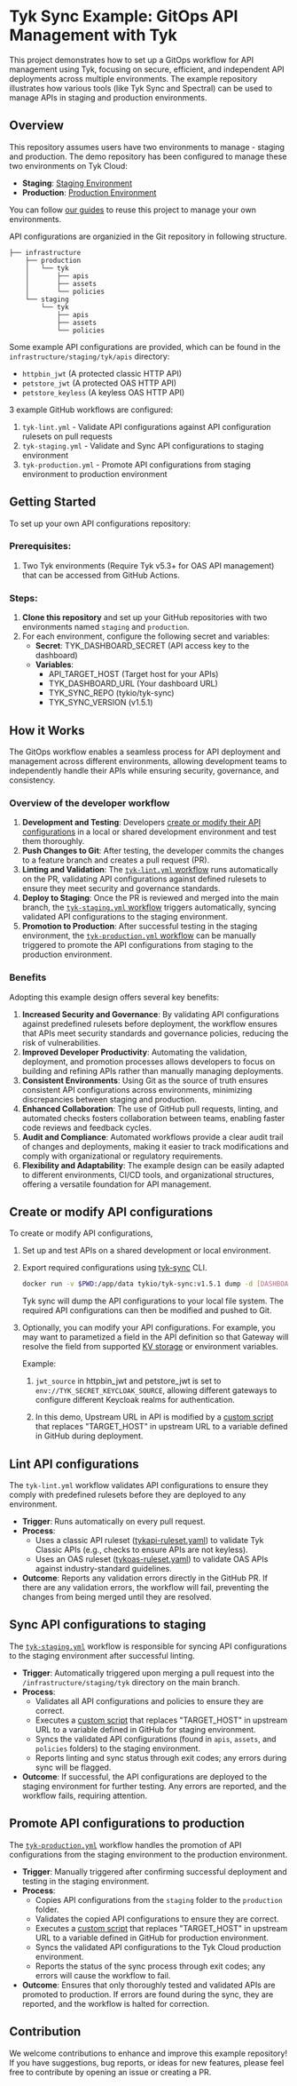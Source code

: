 # Tyk Sync Example: GitOps API Management with Tyk

This project demonstrates how to set up a GitOps workflow for API management using Tyk, focusing on secure, efficient, and independent API deployments across multiple environments. The example repository illustrates how various tools (like Tyk Sync and Spectral) can be used to manage APIs in staging and production environments.

## Overview

This repository assumes users have two environments to manage - staging and production. The demo repository has been configured to manage these two environments on Tyk Cloud:

- **Staging**: [Staging Environment](https://rural-gander-adm.aws-euw2.cloud-ara.tyk.io/)
- **Production**: [Production Environment](https://relevant-oven-adm.aws-euw2.cloud-ara.tyk.io/)

You can follow [our guides](#getting-started) to reuse this project to manage your own environments.

API configurations are organizied in the Git repository in following structure.
```
├── infrastructure
    ├── production 
    │   └── tyk
    │       ├── apis
    │       ├── assets
    │       └── policies
    └── staging
        └── tyk
            ├── apis
            ├── assets
            └── policies
```

Some example API configurations are provided, which can be found in the `infrastructure/staging/tyk/apis` directory:
- `httpbin_jwt` (A protected classic HTTP API)
- `petstore_jwt` (A protected OAS HTTP API)
- `petstore_keyless` (A keyless OAS HTTP API)

3 example GitHub workflows are configured:
1. `tyk-lint.yml` - Validate API configurations against API configuration rulesets on pull requests
2. `tyk-staging.yml` - Validate and Sync API configurations to staging environment
3. `tyk-production.yml` - Promote API configurations from staging environment to production environment

## Getting Started

To set up your own API configurations repository:

### Prerequisites:

1. Two Tyk environments (Require Tyk v5.3+ for OAS API management) that can be accessed from GitHub Actions.

### Steps:

1. **Clone this repository** and set up your GitHub repositories with two environments named `staging` and `production`.
2. For each environment, configure the following secret and variables:
    - **Secret**: TYK_DASHBOARD_SECRET (API access key to the dashboard)
    - **Variables**:
        - API_TARGET_HOST (Target host for your APIs)
        - TYK_DASHBOARD_URL (Your dashboard URL)
        - TYK_SYNC_REPO (tykio/tyk-sync)
        - TYK_SYNC_VERSION (v1.5.1)

## How it Works

The GitOps workflow enables a seamless process for API deployment and management across different environments, allowing development teams to independently handle their APIs while ensuring security, governance, and consistency.

### Overview of the developer workflow

1. **Development and Testing**: Developers [create or modify their API configurations](#create-or-modify-api-configurations) in a local or shared development environment and test them thoroughly.
2. **Push Changes to Git**: After testing, the developer commits the changes to a feature branch and creates a pull request (PR).
3. **Linting and Validation**: The [`tyk-lint.yml` workflow](#lint-api-configurations) runs automatically on the PR, validating API configurations against defined rulesets to ensure they meet security and governance standards.
4. **Deploy to Staging**: Once the PR is reviewed and merged into the main branch, the [`tyk-staging.yml` workflow](#sync-api-configurations-to-staging) triggers automatically, syncing validated API configurations to the staging environment.
5. **Promotion to Production**: After successful testing in the staging environment, the [`tyk-production.yml` workflow](#promote-api-configurations-to-production) can be manually triggered to promote the API configurations from staging to the production environment.

### Benefits

Adopting this example design offers several key benefits:

1. **Increased Security and Governance**: By validating API configurations against predefined rulesets before deployment, the workflow ensures that APIs meet security standards and governance policies, reducing the risk of vulnerabilities.
2. **Improved Developer Productivity**: Automating the validation, deployment, and promotion processes allows developers to focus on building and refining APIs rather than manually managing deployments.
3. **Consistent Environments**: Using Git as the source of truth ensures consistent API configurations across environments, minimizing discrepancies between staging and production.
4. **Enhanced Collaboration**: The use of GitHub pull requests, linting, and automated checks fosters collaboration between teams, enabling faster code reviews and feedback cycles.
5. **Audit and Compliance**: Automated workflows provide a clear audit trail of changes and deployments, making it easier to track modifications and comply with organizational or regulatory requirements.
6. **Flexibility and Adaptability**: The example design can be easily adapted to different environments, CI/CD tools, and organizational structures, offering a versatile foundation for API management.

## Create or modify API configurations

To create or modify API configurations,

1. Set up and test APIs on a shared development or local environment.
2. Export required configurations using [tyk-sync](http://tyk.io/docs/tyk-sync) CLI.

    ```sh
    docker run -v $PWD:/app/data tykio/tyk-sync:v1.5.1 dump -d [DASHBOARD_URL] -s [DASHBOARD_ACCESS_KEY] -t /app/data
    ```

    Tyk sync will dump the API configurations to your local file system. The required API configurations can then be modified and pushed to Git.

3. Optionally, you can modify your API configurations. For example, you may want to parametized a field in the API definition so that Gateway will resolve the field from supported [KV storage](https://tyk.io/docs/tyk-configuration-reference/kv-store/#from-api-definitions) or environment variables.

    Example: 
    1. `jwt_source` in httpbin_jwt and petstore_jwt is set to `env://TYK_SECRET_KEYCLOAK_SOURCE`, allowing different gateways to configure different Keycloak realms for authentication.

    2. In this demo, Upstream URL in API is modified by a [custom script](https://github.com/caroltyk/tyk-sync-example/blob/main/.github/scripts/replace_target_host.sh) that replaces "TARGET_HOST" in upstream URL to a variable defined in GitHub during deployment.

## Lint API configurations

The `tyk-lint.yml` workflow validates API configurations to ensure they comply with predefined rulesets before they are deployed to any environment.

- **Trigger**: Runs automatically on every pull request.
- **Process**:
    - Uses a classic API ruleset ([tykapi-ruleset.yaml](https://github.com/caroltyk/tyk-sync-example/blob/main/infrastructure/staging/tyk/tykapi-ruleset.yaml)) to validate Tyk Classic APIs (e.g., checks to ensure APIs are not keyless).
    - Uses an OAS ruleset ([tykoas-ruleset.yaml](https://github.com/caroltyk/tyk-sync-example/blob/main/infrastructure/staging/tyk/tykoas-ruleset.yaml)) to validate OAS APIs against industry-standard guidelines.
- **Outcome**: Reports any validation errors directly in the GitHub PR. If there are any validation errors, the workflow will fail, preventing the changes from being merged until they are resolved.

## Sync API configurations to staging

The [`tyk-staging.yml`](https://github.com/caroltyk/tyk-sync-example/blob/main/.github/workflows/tyk-staging.yml) workflow is responsible for syncing API configurations to the staging environment after successful linting.

- **Trigger**: Automatically triggered upon merging a pull request into the `/infrastructure/staging/tyk` directory on the main branch.
- **Process**:
    - Validates all API configurations and policies to ensure they are correct.
    - Executes a [custom script](https://github.com/caroltyk/tyk-sync-example/blob/main/.github/scripts/replace_target_host.sh) that replaces "TARGET_HOST" in upstream URL to a variable defined in GitHub for staging environment.
    - Syncs the validated API configurations (found in `apis`, `assets`, and `policies` folders) to the staging environment.
    - Reports linting and sync status through exit codes; any errors during sync will be flagged.
- **Outcome**: If successful, the API configurations are deployed to the staging environment for further testing. Any errors are reported, and the workflow fails, requiring attention.

## Promote API configurations to production

The [`tyk-production.yml`](https://github.com/caroltyk/tyk-sync-example/blob/main/.github/workflows/tyk-production.yml) workflow handles the promotion of API configurations from the staging environment to the production environment.

- **Trigger**: Manually triggered after confirming successful deployment and testing in the staging environment.
- **Process**:
    - Copies API configurations from the `staging` folder to the `production` folder.
    - Validates the copied API configurations to ensure they are correct.
    - Executes a [custom script](https://github.com/caroltyk/tyk-sync-example/blob/main/.github/scripts/replace_target_host.sh) that replaces "TARGET_HOST" in upstream URL to a variable defined in GitHub for production environment.
    - Syncs the validated API configurations to the Tyk Cloud production environment.
    - Reports the status of the sync process through exit codes; any errors will cause the workflow to fail.
- **Outcome**: Ensures that only thoroughly tested and validated APIs are promoted to production. If errors are found during the sync, they are reported, and the workflow is halted for correction.

## Contribution

We welcome contributions to enhance and improve this example repository! If you have suggestions, bug reports, or ideas for new features, please feel free to contribute by opening an issue or creating a PR.